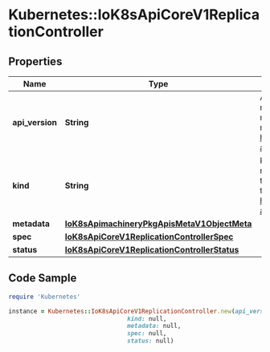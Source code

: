 # Kubernetes::IoK8sApiCoreV1ReplicationController

## Properties

Name | Type | Description | Notes
------------ | ------------- | ------------- | -------------
**api_version** | **String** | APIVersion defines the versioned schema of this representation of an object. Servers should convert recognized schemas to the latest internal value, and may reject unrecognized values. More info: https://git.k8s.io/community/contributors/devel/sig-architecture/api-conventions.md#resources | [optional] 
**kind** | **String** | Kind is a string value representing the REST resource this object represents. Servers may infer this from the endpoint the client submits requests to. Cannot be updated. In CamelCase. More info: https://git.k8s.io/community/contributors/devel/sig-architecture/api-conventions.md#types-kinds | [optional] 
**metadata** | [**IoK8sApimachineryPkgApisMetaV1ObjectMeta**](IoK8sApimachineryPkgApisMetaV1ObjectMeta.md) |  | [optional] 
**spec** | [**IoK8sApiCoreV1ReplicationControllerSpec**](IoK8sApiCoreV1ReplicationControllerSpec.md) |  | [optional] 
**status** | [**IoK8sApiCoreV1ReplicationControllerStatus**](IoK8sApiCoreV1ReplicationControllerStatus.md) |  | [optional] 

## Code Sample

```ruby
require 'Kubernetes'

instance = Kubernetes::IoK8sApiCoreV1ReplicationController.new(api_version: null,
                                 kind: null,
                                 metadata: null,
                                 spec: null,
                                 status: null)
```


